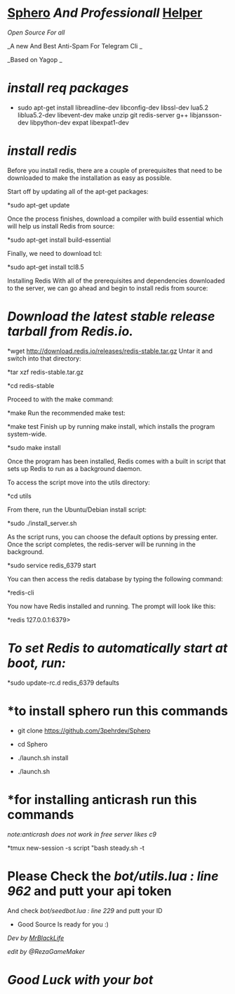 # [Sphero](https://telegram.me/Sphero) *And Professionall* [Helper](http://telegram.me/Spherorobot)

_Open Source For all_

_A new And Best Anti-Spam For Telegram Cli _

_Based on Yagop _

# *install req packages*

* sudo apt-get install libreadline-dev libconfig-dev libssl-dev lua5.2 liblua5.2-dev libevent-dev make unzip git redis-server g++ libjansson-dev libpython-dev expat libexpat1-dev

# *install redis*

Before you install redis, there are a couple of prerequisites that need to be downloaded to make the installation as easy as possible.

Start off by updating all of the apt-get packages:

*sudo apt-get update

Once the process finishes, download a compiler with build essential which will help us install Redis from source:

*sudo apt-get install build-essential

Finally, we need to download tcl:

*sudo apt-get install tcl8.5

Installing Redis
With all of the prerequisites and dependencies downloaded to the server, we can go ahead and begin to install redis from source:

# *Download the latest stable release tarball from Redis.io.*

*wget http://download.redis.io/releases/redis-stable.tar.gz
Untar it and switch into that directory:

*tar xzf redis-stable.tar.gz

*cd redis-stable

Proceed to with the make command:

*make
Run the recommended make test:

*make test
Finish up by running make install, which installs the program system-wide.

*sudo make install

Once the program has been installed, Redis comes with a built in script that sets up Redis to run as a background daemon.

To access the script move into the utils directory:

*cd utils

From there, run the Ubuntu/Debian install script:

*sudo ./install_server.sh

As the script runs, you can choose the default options by pressing enter. Once the script completes, the redis-server will be running in the background.

*sudo service redis_6379 start

You can then access the redis database by typing the following command:

*redis-cli

You now have Redis installed and running. The prompt will look like this:

*redis 127.0.0.1:6379> 

# *To set Redis to automatically start at boot, run:*
*sudo update-rc.d redis_6379 defaults

# *to install sphero run this commands

* git clone https://github.com/3pehrdev/Sphero

* cd Sphero

* ./launch.sh install

* ./launch.sh

# *for installing anticrash run this commands

*note:anticrash does not work in free server likes c9*

*tmux new-session -s script "bash steady.sh -t

# Please Check the *bot/utils.lua : line 962* and putt your api token
And check *bot/seedbot.lua : line 229* and putt your ID
* Good Source Is ready for you :)

*Dev by [MrBlackLife](http://telegram.me/mrblacklife)*

*edit by @RezaGameMaker*

# *Good Luck with your bot* 
